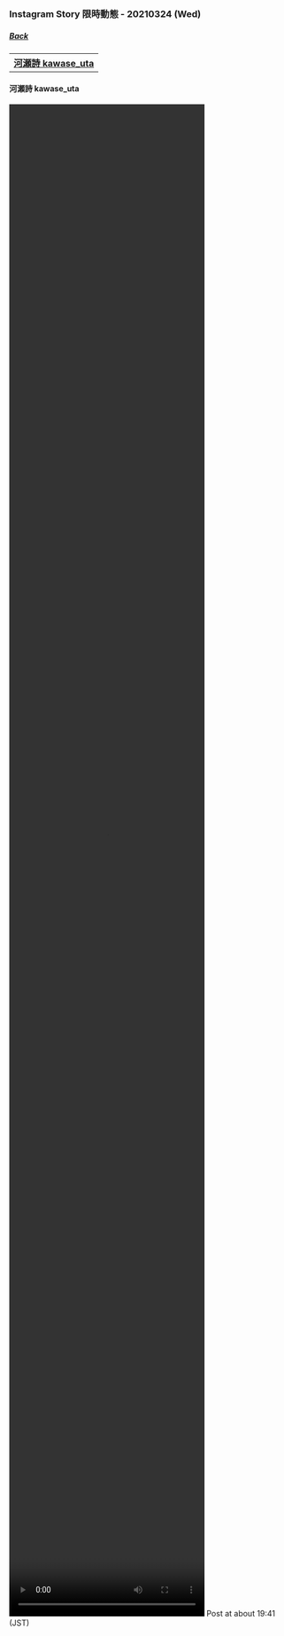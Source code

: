 ### Instagram Story 限時動態 - 20210324 (Wed)
##### [Back](../../IGstory_List.md)

<table>
<tr>
<th><a href="#kawase_uta">河瀬詩 kawase_uta</a></th>
</tr>
</table>

<a name="kawase_uta"></a>
#### 河瀬詩 kawase_uta

<video width="70%" height="70%" controls>
  <source src="../../../../../Album/Instagram/IGstory/Mar2021/20210324/20210324_kawase_uta_1.MP4" type="video/mp4">
</video>
Post at about 19:41 (JST)<br>
